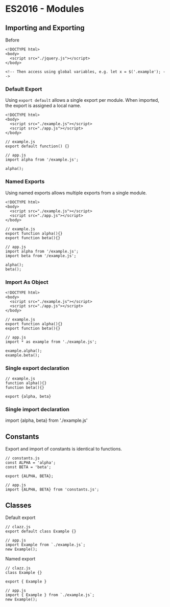 # ES2016 - Modules

## Importing and Exporting

Before
```
<!DOCTYPE html>
<body>
  <script src="./jquery.js"></script>
</body>

<!-- Then access using global variables, e.g. let x = $('.example'); -->
```

### Default Export

Using `export default` allows a single export per module. When imported, the
export is assigned a local name.

```
<!DOCTYPE html>
<body>
  <script src="./example.js"></script>
  <script src="./app.js"></script>
</body>

// example.js
export default function() {}

// app.js
import alpha from '/example.js';

alpha();
```

### Named Exports

Using named exports allows multiple exports from a single module.

```
<!DOCTYPE html>
<body>
  <script src="./example.js"></script>
  <script src="./app.js"></script>
</body>

// example.js
export function alpha(){}
export function beta(){}

// app.js
import alpha from '/example.js';
import beta from '/example.js';

alpha();
beta();
```

### Import As Object

```
<!DOCTYPE html>
<body>
  <script src="./example.js"></script>
  <script src="./app.js"></script>
</body>

// example.js
export function alpha(){}
export function beta(){}

// app.js
import * as example from './example.js';

example.alpha();
example.beta();
```

### Single export declaration

```
// example.js
function alpha(){}
function beta(){}

export {alpha, beta}
```

### Single import declaration

import {alpha, beta} from './example.js'

## Constants

Export and import of constants is identical to functions.

```
// constants.js
const ALPHA = 'alpha';
const BETA = 'beta';

export {ALPHA, BETA};

// app.js
import {ALPHA, BETA} from 'constants.js';
```

## Classes

Default export

```
// clazz.js
export default class Example {}

// app.js
import Example from `./example.js`;
new Example();
```

Named export

```
// clazz.js
class Example {}

export { Example }

// app.js
import { Example } from `./example.js`;
new Example();
```

